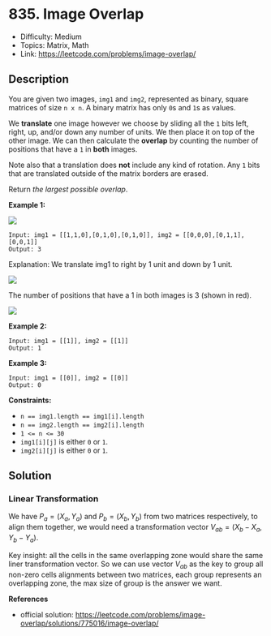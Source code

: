 # 835. Image Overlap

- Difficulty: Medium
- Topics: Matrix, Math
- Link: https://leetcode.com/problems/image-overlap/

## Description

You are given two images, `img1` and `img2`, represented as binary, square matrices of size `n x n`. A binary matrix has only `0`s and `1`s as values.

We **translate** one image however we choose by sliding all the `1` bits left, right, up, and/or down any number of units. We then place it on top of the other image. We can then calculate the **overlap** by counting the number of positions that have a `1` in **both** images.

Note also that a translation does **not** include any kind of rotation. Any `1` bits that are translated outside of the matrix borders are erased.

Return _the largest possible overlap_.

**Example 1:**

![](https://assets.leetcode.com/uploads/2020/09/09/overlap1.jpg)

```
Input: img1 = [[1,1,0],[0,1,0],[0,1,0]], img2 = [[0,0,0],[0,1,1],[0,0,1]]
Output: 3
```

Explanation: We translate img1 to right by 1 unit and down by 1 unit.

![](https://assets.leetcode.com/uploads/2020/09/09/overlap_step1.jpg)

The number of positions that have a 1 in both images is 3 (shown in red).

![](https://assets.leetcode.com/uploads/2020/09/09/overlap_step2.jpg)

**Example 2:**

```
Input: img1 = [[1]], img2 = [[1]]
Output: 1
```

**Example 3:**

```
Input: img1 = [[0]], img2 = [[0]]
Output: 0
```

**Constraints:**

- `n == img1.length == img1[i].length`
- `n == img2.length == img2[i].length`
- `1 <= n <= 30`
- `img1[i][j]` is either `0` or `1`.
- `img2[i][j]` is either `0` or `1`.

## Solution

### Linear Transformation

We have $P_a = (X_a, Y_a)$ and $P_b = (X_b, Y_b)$ from two matrices respectively, to align them together, we would need a transformation vector $V_{ab} = (X_b - X_a, Y_b - Y_a)$.

Key insight: all the cells in the same overlapping zone would share the same liner transformation vector.
So we can use vector $V_{ab}$ as the key to group all non-zero cells alignments between two matrices, each group represents an overlapping zone, the max size of group is the answer we want.

**References**

- official solution: https://leetcode.com/problems/image-overlap/solutions/775016/image-overlap/

